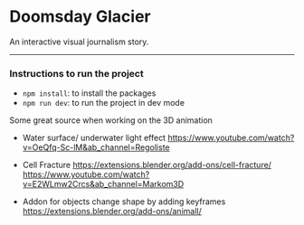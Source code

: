 # Doomsday Glacier

An interactive visual journalism story.

---

### Instructions to run the project

- `npm install`: to install the packages
- `npm run dev`: to run the project in dev mode

Some great source when working on the 3D animation

- Water surface/ underwater light effect
https://www.youtube.com/watch?v=OeQfq-Sc-lM&ab_channel=Regoliste

- Cell Fracture 
https://extensions.blender.org/add-ons/cell-fracture/ 
https://www.youtube.com/watch?v=E2WLmw2Crcs&ab_channel=Markom3D 

- Addon for objects change shape by adding keyframes
https://extensions.blender.org/add-ons/animall/